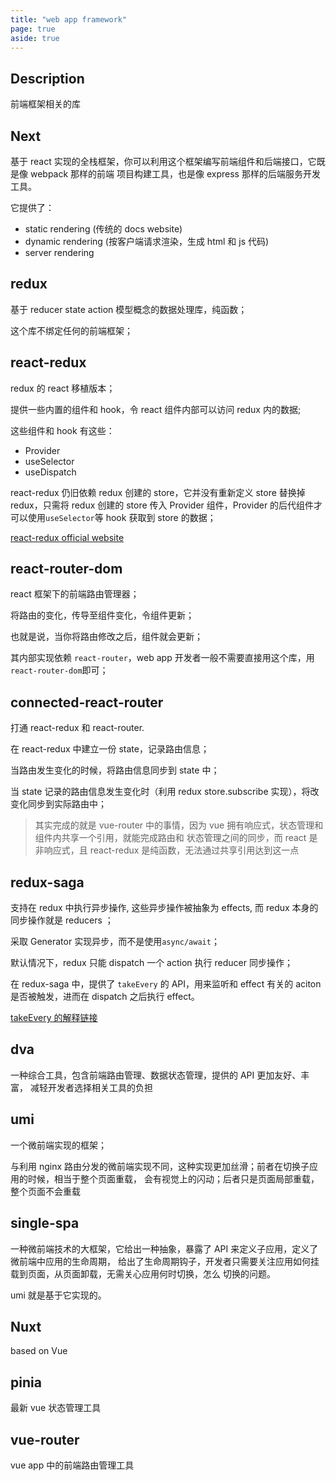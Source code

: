 ```yaml
---
title: "web app framework"
page: true
aside: true
---
```


## Description

前端框架相关的库

## Next

基于 react 实现的全栈框架，你可以利用这个框架编写前端组件和后端接口，它既是像 webpack 那样的前端
项目构建工具，也是像 express 那样的后端服务开发工具。

它提供了：

- static rendering (传统的 docs website)
- dynamic rendering (按客户端请求渲染，生成 html 和 js 代码)
- server rendering

## redux

基于 reducer state action 模型概念的数据处理库，纯函数；

这个库不绑定任何的前端框架；

## react-redux

redux 的 react 移植版本；

提供一些内置的组件和 hook，令 react 组件内部可以访问 redux 内的数据;

这些组件和 hook 有这些：

- Provider
- useSelector
- useDispatch

react-redux 仍旧依赖 redux 创建的 store，它并没有重新定义 store 替换掉 redux，只需将 redux 创建的 store 传入 Provider 组件，Provider 的后代组件才可以使用`useSelector`等 hook 获取到 store 的数据；

[react-redux official website](https://react-redux.js.org/tutorials/quick-start)

## react-router-dom

react 框架下的前端路由管理器；

将路由的变化，传导至组件变化，令组件更新；

也就是说，当你将路由修改之后，组件就会更新；

其内部实现依赖 `react-router`，web app 开发者一般不需要直接用这个库，用 `react-router-dom`即可；

## connected-react-router

打通 react-redux 和 react-router.

在 react-redux 中建立一份 state，记录路由信息；

当路由发生变化的时候，将路由信息同步到 state 中；

当 state 记录的路由信息发生变化时（利用 redux store.subscribe 实现），将改变化同步到实际路由中；

> 其实完成的就是 vue-router 中的事情，因为 vue 拥有响应式，状态管理和组件内共享一个引用，就能完成路由和
> 状态管理之间的同步，而 react 是非响应式，且 react-redux 是纯函数，无法通过共享引用达到这一点

## redux-saga

支持在 redux 中执行异步操作, 这些异步操作被抽象为 effects, 而 redux 本身的同步操作就是 reducers ；

采取 Generator 实现异步，而不是使用`async/await`；

默认情况下，redux 只能 dispatch 一个 action 执行 reducer 同步操作；

在 redux-saga 中，提供了 `takeEvery` 的 API，用来监听和 effect 有关的 aciton 是否被触发，进而在 dispatch 之后执行 effect。

[takeEvery 的解释链接](https://github.com/redux-saga/redux-saga/blob/main/docs/introduction/BeginnerTutorial.md)

## dva

一种综合工具，包含前端路由管理、数据状态管理，提供的 API 更加友好、丰富，
减轻开发者选择相关工具的负担

## umi

一个微前端实现的框架；

与利用 nginx 路由分发的微前端实现不同，这种实现更加丝滑；前者在切换子应用的时候，相当于整个页面重载，
会有视觉上的闪动；后者只是页面局部重载，整个页面不会重载

## single-spa

一种微前端技术的大框架，它给出一种抽象，暴露了 API 来定义子应用，定义了微前端中应用的生命周期，
给出了生命周期钩子，开发者只需要关注应用如何挂载到页面，从页面卸载，无需关心应用何时切换，怎么
切换的问题。

umi 就是基于它实现的。

## Nuxt

based on Vue

## pinia

最新 vue 状态管理工具

## vue-router

vue app 中的前端路由管理工具

<Giscus />
